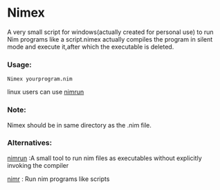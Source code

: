 # Nimex
A very small script for windows(actually created for personal use) to run Nim programs like a script.nimex actually compiles the program in silent mode and execute it,after which the executable is deleted.
### Usage:
```
Nimex yourprogram.nim
```
linux users can use [nimrun](https://github.com/flaviut/nimrun)
### Note:
Nimex should be in same directory as the .nim file.

### Alternatives:
[nimrun](https://github.com/flaviut/nimrun) :A small tool to run nim files as executables without explicitly invoking the compiler

[nimr](https://github.com/Jeff-Ciesielski/nimr) : Run nim programs like scripts
